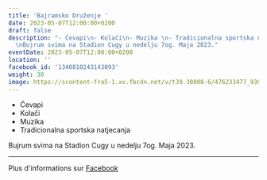 ```yaml
---
title: 'Bajramsko Druženje '
date: 2023-05-07T12:00:00+0200
draft: false
description: "- Ćevapi\n- Kolači\n- Muzika \n- Tradicionalna sportska natjecanja\n\
  \nBujrum svima na Stadion Cugy u nedelju 7og. Maja 2023."
eventDate: 2023-05-07T12:00:00+0200
location: ''
facebook_id: '1340810243143093'
weight: 30
image: https://scontent-fra5-1.xx.fbcdn.net/v/t39.30808-6/476233477_936651505262116_4103480540059516894_n.jpg?_nc_cat=110&ccb=1-7&_nc_sid=9e60e4&_nc_ohc=pDY692usPLcQ7kNvwFzTPbT&_nc_oc=AdkV3jPFnc3CIWzjIIXDNoxVCMWgurUKYrZ90FN1SQtqjHDFSHawEsLZgKNjrKk76i4&_nc_zt=23&_nc_ht=scontent-fra5-1.xx&edm=ABTKTjYEAAAA&_nc_gid=vmtT_NMK9BCtzZtpVyBUbw&_nc_tpa=Q5bMBQGVjrpgt5pnsHJuhdjaNkSU1kjxGmrvkbwxcF8nRml6280e2fPD_lyyrvymXVRfsoU0w_rHWiVABQ&oh=00_Affs9CgZVb1fdMCuC4aZNTh14qmeomZjQxqxf7CgGSkHtQ&oe=69074A4B
---
```


- Ćevapi
- Kolači
- Muzika 
- Tradicionalna sportska natjecanja

Bujrum svima na Stadion Cugy u nedelju 7og. Maja 2023.

---

Plus d'informations sur [Facebook](https://facebook.com/events/1340810243143093)